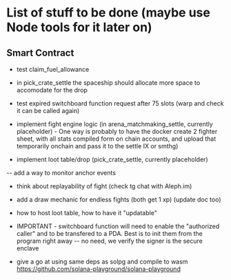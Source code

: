 # List of stuff to be done (maybe use Node tools for it later on)

## Smart Contract

- test claim_fuel_allowance

- in pick_crate_settle the spaceship should allocate more space to accomodate for the drop

- test expired switchboard function request after 75 slots (warp and check it can be called again)

- implement fight engine logic (in arena_matchmaking_settle, currently placeholder)
        - One way is probably to have the docker create 2 fighter sheet, with all stats compiled form on chain accounts, and upload that temporarily onchain and pass it to the settle IX or smthg)
- implement loot table/drop (pick_crate_settle, currently placeholder)

-- add a way to monitor anchor events

- think about replayability of fight (check tg chat with Aleph.im)

- add a draw mechanic for endless fights (both get 1 xp) (update doc too)

- how to host loot table, how to have it "updatable"

- IMPORTANT - switchboard function will need to enable the "authorized caller" and to be transfered to a PDA. Best is to init them from the program right away
   -- no need, we verify the signer is the secure enclave

- give a go at using same deps as solpg and compile to wasm <https://github.com/solana-playground/solana-playground>
